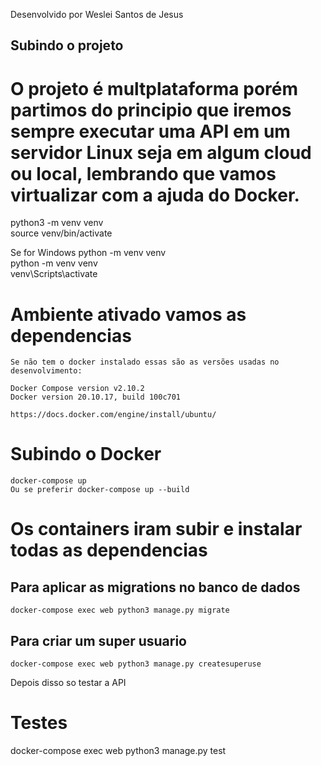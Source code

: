 Desenvolvido por Weslei Santos de Jesus 
## Subindo o projeto

# O projeto é multplataforma porém partimos do principio que iremos sempre executar uma API em um servidor Linux seja em algum cloud ou local, lembrando que vamos virtualizar com a ajuda do Docker.

python3 -m venv venv  
source venv/bin/activate

Se for Windows python -m venv venv   
python -m venv venv  
venv\Scripts\activate


# Ambiente ativado vamos as dependencias
``` 
Se não tem o docker instalado essas são as versões usadas no desenvolvimento:

Docker Compose version v2.10.2
Docker version 20.10.17, build 100c701

https://docs.docker.com/engine/install/ubuntu/
``` 

# Subindo o Docker

``` 
docker-compose up
Ou se preferir docker-compose up --build 
``` 

# Os containers iram subir e instalar todas as dependencias

## Para aplicar as migrations no banco de dados

``` 
docker-compose exec web python3 manage.py migrate 
``` 
## Para criar um super usuario

``` 
docker-compose exec web python3 manage.py createsuperuse
``` 
Depois disso so testar a API

# Testes 

docker-compose exec web python3 manage.py test
